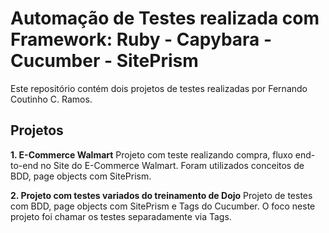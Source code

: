 # Automação de Testes realizada com Framework: Ruby - Capybara - Cucumber - SitePrism

Este repositório contém dois projetos de testes realizadas por Fernando Coutinho C. Ramos.

## Projetos

**1. E-Commerce Walmart**
Projeto com teste realizando compra, fluxo end-to-end no Site do E-Commerce Walmart.
Foram utilizados conceitos de BDD, page objects com SitePrism.

**2. Projeto com testes variados do treinamento de Dojo**
Projeto de testes com BDD, page objects com SitePrism e Tags do Cucumber.
O foco neste projeto foi chamar os testes separadamente via Tags.







